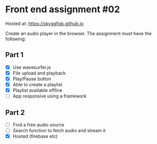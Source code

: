 # Front end assignment #02

Hosted at:
https://skyggfisk.github.io

Create an audio player in the browser. The assignment must have the following:

## Part 1

- [x] Use wavesurfer.js
- [x] File upload and playback
- [x] Play/Pause button
- [x] Able to create a playlist
- [x] Playlist available offline
- [ ] App responsive using a framework

## Part 2

- [ ] Find a free audio source
- [ ] Search function to fetch audio and stream it
- [x] Hosted (firebase etc)
